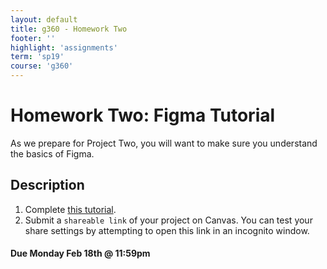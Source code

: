 ```yaml
---
layout: default
title: g360 - Homework Two
footer: ''
highlight: 'assignments'
term: 'sp19'
course: 'g360'
---
```

# Homework Two: Figma Tutorial
As we prepare for Project Two, you will want to make sure you understand the basics of Figma.

## Description

1. Complete [this tutorial](https://youtu.be/3q3FV65ZrUs).
2. Submit a `shareable link` of your project on Canvas. You can test your share settings by attempting to open this link in an incognito window.

#### **Due Monday Feb 18th @ 11:59pm**